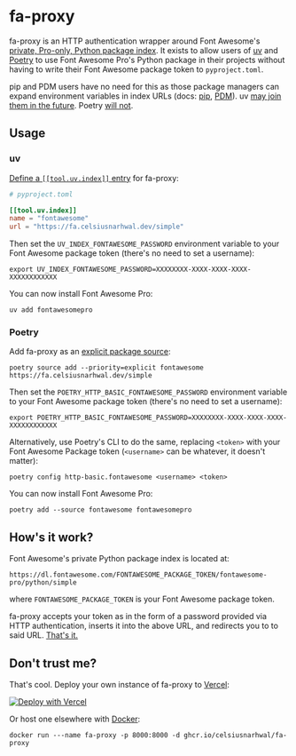 # fa-proxy

fa-proxy is an HTTP authentication wrapper around Font Awesome's
[private, Pro-only, Python package index](https://docs.fontawesome.com/web/use-with/python-django#using-font-awesome-pro-with-django).
It exists to allow users of [uv](https://docs.astral.sh/uv) and [Poetry](https://python-poetry.org) to use Font Awesome
Pro's Python package in their projects without having to write their Font Awesome package token to `pyproject.toml`.

pip and PDM users have no need for this as those package managers can expand environment variables in index
URLs (docs: [pip](https://pip.pypa.io/en/stable/reference/requirements-file-format/#using-environment-variables), [PDM](https://pdm-project.org/latest/usage/config/#store-credentials-with-the-index)).
uv [may join them in the future](https://github.com/astral-sh/uv/issues/5734). Poetry [will not](https://github.com/python-poetry/poetry/issues/208#issuecomment-1266296921).

## Usage

### uv

[Define a `[[tool.uv.index]]` entry](https://docs.astral.sh/uv/configuration/indexes/#defining-an-index) for fa-proxy:

```toml
# pyproject.toml

[[tool.uv.index]]
name = "fontawesome"
url = "https://fa.celsiusnarhwal.dev/simple"
```

Then set the `UV_INDEX_FONTAWESOME_PASSWORD` environment variable to your Font Awesome package token (there's no
need to set a username):

```shell
export UV_INDEX_FONTAWESOME_PASSWORD=XXXXXXXX-XXXX-XXXX-XXXX-XXXXXXXXXXXX
```

You can now install Font Awesome Pro:

```shell
uv add fontawesomepro
```

### Poetry

Add fa-proxy as an [explicit package source](https://python-poetry.org/docs/repositories#explicit-package-sources):

```shell
poetry source add --priority=explicit fontawesome https://fa.celsiusnarhwal.dev/simple
```

Then set the `POETRY_HTTP_BASIC_FONTAWESOME_PASSWORD` environment variable to your Font Awesome package token
(there's no need to set a username):

```shell
export POETRY_HTTP_BASIC_FONTAWESOME_PASSWORD=XXXXXXXX-XXXX-XXXX-XXXX-XXXXXXXXXXXX
```

Alternatively, use Poetry's CLI to do the same, replacing `<token>` with your Font Awesome Package token
(`<username>` can be whatever, it doesn't matter):

```shell
poetry config http-basic.fontawesome <username> <token>
```

You can now install Font Awesome Pro:

```shell
poetry add --source fontawesome fontawesomepro
```

## How's it work?

Font Awesome's private Python package index is located at:

```
https://dl.fontawesome.com/FONTAWESOME_PACKAGE_TOKEN/fontawesome-pro/python/simple
```

where `FONTAWESOME_PACKAGE_TOKEN` is your Font Awesome package token.

fa-proxy accepts your token as in the form of a password provided via HTTP authentication, inserts it into the above
URL, and redirects you to to said URL. [That's it.](https://github.com/celsiusnarhwal/fa-proxy/blob/main/api/index.py)

## Don't trust me?

That's cool. Deploy your own instance of fa-proxy to [Vercel](https://vercel.com):

[![Deploy with Vercel](https://vercel.com/button)](https://vercel.com/new/clone?repository-url=https%3A%2F%2Fgithub.com%2Fcelsiusnarhwal%2Ffa-proxy)

Or host one elsewhere with [Docker](https://docker.com):

```shell
docker run ---name fa-proxy -p 8000:8000 -d ghcr.io/celsiusnarhwal/fa-proxy
```